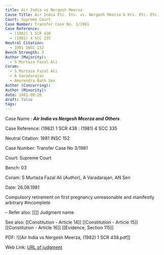 ```yaml
---
title: Air India vs Nergesh Meerza
Cause Title: Air India Etc. Etc. vs. Nergesh Meerza & Ors. Etc. Etc.
Court: Supreme Court
Case Number: Transfer Case No. 3/1981
Case Reference:
  - (1982) 1 SCR 438
  - (1981) 4 SCC 335
Neutral Citation:
  - 1981 INSC 152
Bench Strength: 3
Author (Majority):
  - S Murtaza Fazal Ali
Coram:
  - S Murtaza Fazal Ali
  - A Varadarajan
  - Amarendra Nath Sen
Author (Concurring): 
Author (Minority): 
date: 1981-08-26
draft: false
tags:
---
```

Case Name : ***Air India vs Nergesh Meerza and Others***

Case Reference: (1982) 1 SCR 438 : (1981) 4 SCC 335

Neutral Citation: 1981 INSC 152

Case Number: Transfer Case No 3/1981

Court: Supreme Court

Bench: 03

Coram: S Murtaza Fazal Ali (*Author*), A 
Varadarajan, AN Sen

Date: 26.08.1981

Compulsory retirement on first pregnancy unreasonable and manifestly arbitrary #incomplete 

–
Refer also:
[[]]
Judgment name

See also:
[[Constitution - Article 14]]
[[Constitution - Article 15]]
[[Constitution - Article 16]]
[[Evidence, Section 115]]

PDF:
![[Air India vs Nergesh Meerza, (1982) 1 SCR 438.pdf]]

Web Link: <a href="/All judgments/Air India vs Nergesh Meerza, (1982) 1 SCR 438.pdf" target="_blank">URL of judgment</a>